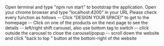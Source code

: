 Open terminal and type "npm run start" to bootstrap the application.
Open your chrome browser and type "localhost:4200" in your URL 
Please check every function as follows
-- Click "DESIGN YOUR SPACE!" to get to the homepage
-- Click on one of the products on the next page to see the details
-- left/right shift carousel, also use bottom tag to switch
-- click outside the carousel to close the carousel/popup
-- scroll down the website and click "back to top " button at the bottom-right of the website